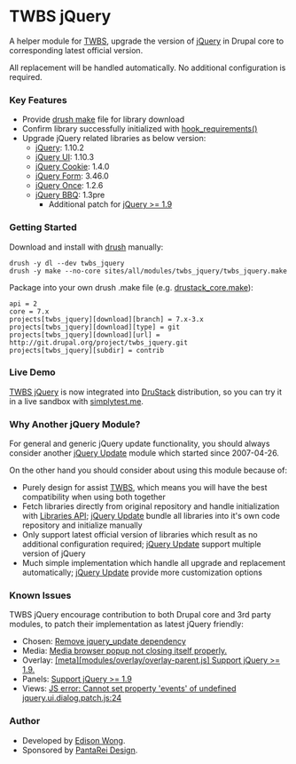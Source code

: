 TWBS jQuery
===========

A helper module for [TWBS](https://drupal.org/project/twbs), upgrade the
version of [jQuery](http://jquery.com/) in Drupal core to corresponding
latest official version.

All replacement will be handled automatically. No additional
configuration is required.

### Key Features

-   Provide [drush
    make](https://raw.github.com/drush-ops/drush/master/docs/make.txt)
    file for library download
-   Confirm library successfully initialized with
    [hook\_requirements()](https://api.drupal.org/api/drupal/modules!system!system.api.php/function/hook_requirements/7)
-   Upgrade jQuery related libraries as below version:
    -   [jQuery](http://jquery.com/): 1.10.2
    -   [jQuery UI](http://jqueryui.com/): 1.10.3
    -   [jQuery Cookie](http://plugins.jquery.com/cookie): 1.4.0
    -   [jQuery Form](http://jquery.malsup.com/form): 3.46.0
    -   [jQuery Once](http://plugins.jquery.com/once): 1.2.6
    -   [jQuery BBQ](http://benalman.com/projects/jquery-bbq-plugin):
        1.3pre
        -   Additional patch for [jQuery \>=
            1.9](https://drupal.org/node/2138761)

### Getting Started

Download and install with [drush](https://github.com/drush-ops/drush)
manually:

    drush -y dl --dev twbs_jquery
    drush -y make --no-core sites/all/modules/twbs_jquery/twbs_jquery.make

Package into your own drush .make file (e.g.
[drustack\_core.make](http://drupalcode.org/project/drustack_core.git/blob/refs/heads/7.x-25.x:/drustack_core.make)):

    api = 2
    core = 7.x
    projects[twbs_jquery][download][branch] = 7.x-3.x
    projects[twbs_jquery][download][type] = git
    projects[twbs_jquery][download][url] = http://git.drupal.org/project/twbs_jquery.git
    projects[twbs_jquery][subdir] = contrib

### Live Demo

[TWBS jQuery](https://drupal.org/project/twbs_jquery) is now integrated
into [DruStack](https://drupal.org/project/drustack) distribution, so
you can try it in a live sandbox with
[simplytest.me](http://simplytest.me/project/drustack/7.x-25.x).

### Why Another jQuery Module?

For general and generic jQuery update functionality, you should always
consider another [jQuery
Update](http://drupal.org/project/jquery_update) module which started
since 2007-04-26.

On the other hand you should consider about using this module because
of:

-   Purely design for assist [TWBS](https://drupal.org/project/twbs),
    which means you will have the best compatibility when using both
    together
-   Fetch libraries directly from original repository and handle
    initialization with [Libraries
    API](https://drupal.org/project/libraries); [jQuery
    Update](http://drupal.org/project/jquery_update) bundle all
    libraries into it's own code repository and initialize manually
-   Only support latest official version of libraries which result as no
    additional configuration required; [jQuery
    Update](http://drupal.org/project/jquery_update) support multiple
    version of jQuery
-   Much simple implementation which handle all upgrade and replacement
    automatically; [jQuery
    Update](http://drupal.org/project/jquery_update) provide more
    customization options

### Known Issues

TWBS jQuery encourage contribution to both Drupal core and 3rd party
modules, to patch their implementation as latest jQuery friendly:

-   Chosen: [Remove jquery\_update
    dependency](https://drupal.org/node/2113097)
-   Media: [Media browser popup not closing itself
    properly.](https://drupal.org/node/2093435)
-   Overlay: [[meta][modules/overlay/overlay-parent.js] Support jQuery
    \>= 1.9.](https://drupal.org/node/2165339)
-   Panels: [Support jQuery \>= 1.9](https://drupal.org/node/2135377)
-   Views: [JS error: Cannot set property 'events' of undefined
    jquery.ui.dialog.patch.js:24](https://drupal.org/node/1995892)

### Author

-   Developed by [Edison Wong](http://drupal.org/user/33940).
-   Sponsored by [PantaRei Design](http://drupal.org/node/1741828).

